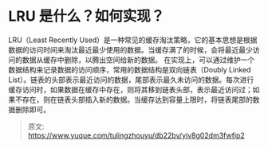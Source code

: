 # LRU 是什么？如何实现？

LRU（Least Recently Used）是一种常见的缓存淘汰策略，它的基本思想是根据数据的访问时间来淘汰最近最少使用的数据。当缓存满了的时候，会将最近最少访问的数据从缓存中删除，以腾出空间给新的数据。
在实现上，可以通过维护一个数据结构来记录数据的访问顺序，常用的数据结构是双向链表（Doubly Linked List）。链表的头部表示最近访问的数据，尾部表示最久未访问的数据。每次进行缓存访问时，如果数据在缓存中存在，则将其移到链表头部，表示最近访问过；如果不存在，则在链表头部插入新的数据。当缓存达到容量上限时，将链表尾部的数据删除即可。


> 原文: <https://www.yuque.com/tulingzhouyu/db22bv/yiv8g02dm3fwfip2>